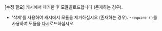 [수정 필요]
캐시에서 제거한 후 모듈을로드합니다 (존재하는 경우).

- '삭제'를 사용하여 캐시에서 모듈을 제거하십시오 (존재하는 경우).
-`require ()`를 사용하여 모듈을 다시로드하십시오.